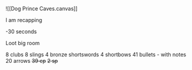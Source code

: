 ![[Dog Prince Caves.canvas]]

I am recapping

-30 seconds

Loot big room

8 clubs
8 slings
4 bronze shortswords
4 shortbows
41 bullets - with notes
20 arrows
~~39 cp~~
~~2 sp~~


